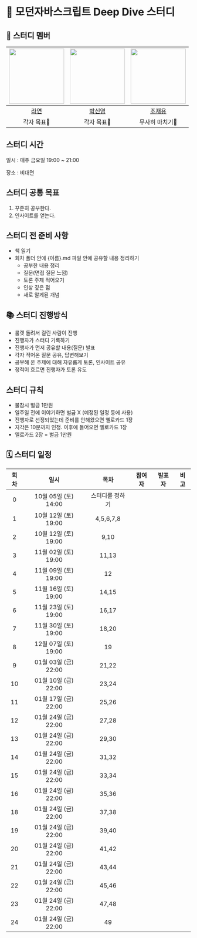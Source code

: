 # 💙 모던자바스크립트 Deep Dive 스터디

## 🐥 스터디 멤버

| <img src="https://avatars.githubusercontent.com/u/86452280?v=4" width="150" height="150"/> |                                      <img src="https://avatars.githubusercontent.com/u/92427132?v=4" width="150" height="150"/> |                                      <img src="https://avatars.githubusercontent.com/u/66457807?v=4" width="150" height="150"/> |
|:------------------:|:---------------------------:|:---------------------------:|
|[라연](https://github.com/Youn-Rha)|[박신영](https://github.com/parknew0)|[조재용](https://github.com/WithJo)|
|각자 목표🤔|각자 목표🧐|무사히 마치기🤯|


## 스터디 시간

일시 : 매주 금요일 19:00 ~ 21:00

장소 : 비대면

## 스터디 공통 목표

1. 꾸준히 공부한다.
2. 인사이트를 얻는다.

## 스터디 전 준비 사항

- 책 읽기
- 회차 폴더 안에 {이름}.md 파일 안에 공유할 내용 정리하기
  - 공부한 내용 정리
  - 질문(면접 질문 느낌)
  - 토론 주제 적어오기
  - 인상 깊은 점
  - 새로 알게된 개념

## 📚 스터디 진행방식

- 룰렛 돌려서 걸린 사람이 진행
- 진행자가 스터디 기록하기
- 진행자가 먼저 공유할 내용(질문) 발표
- 각자 적어온 질문 공유, 답변해보기
- 공부해 온 주제에 대해 자유롭게 토론, 인사이트 공유
- 정적이 흐르면 진행자가 토론 유도

## 스터디 규칙

- 불참시 벌금 1만원
- 일주일 전에 이야기하면 벌금 X (예정된 일정 등에 사용)
- 진행자로 선정되었는데 준비를 안해왔으면 옐로카드 1장
- 지각은 10분까지 인정. 이후에 들어오면 옐로카드 1장
- 옐로카드 2장 = 벌금 1만원

## 🗓 스터디 일정

| 회차  | 일시                  | 목차                | 참여자               | 발표자           | 비고                       |
|:----:|:-------------------:|:-------------------:|:-------------------:|:---------------:|:-----------------------:|
| 0    | 10월 05일 (토) 14:00 | 스터디룰 정하기          |                     |                 |                         |
| 1    | 10월 12일 (토) 19:00 | 4,5,6,7,8            |                     |                 |                         |
| 2    | 10월 12일 (토) 19:00 | 9,10                 |                     |                 |                         |
| 3    | 11월 02일 (토) 19:00 | 11,13                |                     |                 |                         |
| 4    | 11월 09일 (토) 19:00 | 12                   |                     |                 |                         |
| 5    | 11월 16일 (토) 19:00 | 14,15                |                     |                 |                         |
| 6    | 11월 23일 (토) 19:00 | 16,17                |                     |                 |                         |
| 7    | 11월 30일 (토) 19:00 | 18,20                |                     |                 |                         |
| 8    | 12월 07일 (토) 19:00 | 19                   |                     |                 |                         |
| 9    | 01월 03일 (금) 22:00 | 21,22                |                     |                 |                         |
| 10   | 01월 10일 (금) 22:00 | 23,24                |                     |                 |                         |
| 11   | 01월 17일 (금) 22:00 | 25,26                |                     |                 |                         |
| 12   | 01월 24일 (금) 22:00 | 27,28                |                     |                 |                         |
| 13   | 01월 24일 (금) 22:00 | 29,30                |                     |                 |                         |
| 14   | 01월 24일 (금) 22:00 | 31,32                |                     |                 |                         |
| 15   | 01월 24일 (금) 22:00 | 33,34                |                     |                 |                         |
| 16   | 01월 24일 (금) 22:00 | 35,36                |                     |                 |                         |
| 18   | 01월 24일 (금) 22:00 | 37,38                |                     |                 |                         |
| 19   | 01월 24일 (금) 22:00 | 39,40                |                     |                 |                         |
| 20   | 01월 24일 (금) 22:00 | 41,42                |                     |                 |                         |
| 21   | 01월 24일 (금) 22:00 | 43,44                |                     |                 |                         |
| 22   | 01월 24일 (금) 22:00 | 45,46                |                     |                 |                         |
| 23   | 01월 24일 (금) 22:00 | 47,48                |                     |                 |                         |
| 24   | 01월 24일 (금) 22:00 | 49                   |                     |                 |                         |


